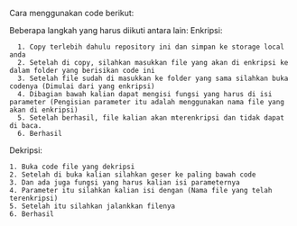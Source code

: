 Cara menggunakan code berikut:

  Beberapa langkah yang harus diikuti antara lain:
    Enkripsi:
    
      1. Copy terlebih dahulu repository ini dan simpan ke storage local anda
      2. Setelah di copy, silahkan masukkan file yang akan di enkripsi ke dalam folder yang berisikan code ini
      3. Setelah file sudah di masukkan ke folder yang sama silahkan buka codenya (Dimulai dari yang enkripsi)
      4. Dibagian bawah kalian dapat mengisi fungsi yang harus di isi parameter (Pengisian parameter itu adalah menggunakan nama file yang akan di enkripsi)
      5. Setelah berhasil, file kalian akan mterenkripsi dan tidak dapat di baca.
      6. Berhasil

  Dekripsi:
  
    1. Buka code file yang dekripsi
    2. Setelah di buka kalian silahkan geser ke paling bawah code
    3. Dan ada juga fungsi yang harus kalian isi parameternya
    4. Parameter itu silahkan kalian isi dengan (Nama file yang telah terenkripsi)
    5. Setelah itu silahkan jalankkan filenya
    6. Berhasil
